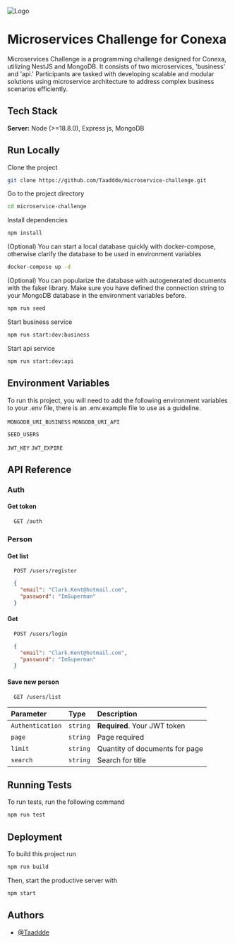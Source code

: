 
![Logo](https://i.imgur.com/Vycqa3b.png)


# Microservices Challenge for Conexa

Microservices Challenge is a programming challenge designed for Conexa, utilizing NestJS and MongoDB. It consists of two microservices, 'business' and 'api.' Participants are tasked with developing scalable and modular solutions using microservice architecture to address complex business scenarios efficiently.
## Tech Stack
**Server:** Node (>=18.8.0), Express js, MongoDB


## Run Locally

Clone the project

```bash
git clone https://github.com/Taaddde/microservice-challenge.git
```

Go to the project directory

```bash
cd microservice-challenge
```

Install dependencies

```bash
npm install
```

(Optional) You can start a local database quickly with docker-compose, otherwise clarify the database to be used in environment variables
```bash
docker-compose up -d
```

(Optional) You can popularize the database with autogenerated documents with the faker library. Make sure you have defined the connection string to your MongoDB database in the environment variables before.
```bash
npm run seed
```

Start business service
```bash
npm run start:dev:business
```

Start api service
```bash
npm run start:dev:api
```


## Environment Variables

To run this project, you will need to add the following environment variables to your .env file, there is an .env.example file to use as a guideline.

`MONGODB_URI_BUSINESS`
`MONGODB_URI_API`

`SEED_USERS`

`JWT_KEY`
`JWT_EXPIRE`


## API Reference

### Auth
#### Get token

```http
  GET /auth
```

### Person
#### Get list
```http
  POST /users/register
```
```json
  {
    "email": "Clark.Kent@hotmail.com",
    "password": "ImSuperman"
  }
```
#### Get
```http
  POST /users/login
```
```json
  {
    "email": "Clark.Kent@hotmail.com",
    "password": "ImSuperman"
  }
```

#### Save new person
```http
  GET /users/list
```
| Parameter | Type     | Description                |
| :-------- | :------- | :------------------------- |
| `Authentication` | `string` | **Required**. Your JWT token |
| `page` | `string` | Page required |
| `limit` | `string` | Quantity of documents for page |
| `search` | `string` | Search for title |

## Running Tests

To run tests, run the following command

```bash
npm run test
```


## Deployment

To build this project run

```bash
npm run build
```

Then, start the productive server with

```bash
npm start
```
## Authors

- [@Taaddde](https://github.com/Taaddde)

